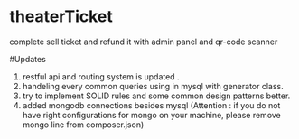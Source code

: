 # theaterTicket
complete sell ticket and refund it with admin panel and qr-code scanner

#Updates

1) restful api and routing system is updated .
2) handeling every common queries using in mysql with generator class.
3) try to implement SOLID rules and some common design patterns better.
4) added mongodb connections besides mysql (Attention : if you do not have right configurations for mongo on your machine, please remove mongo line from composer.json)
